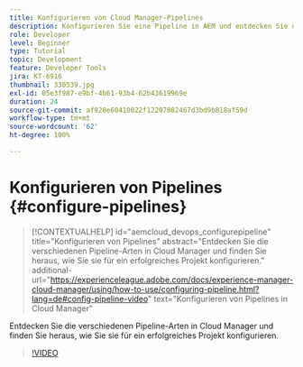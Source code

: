 ```yaml
---
title: Konfigurieren von Cloud Manager-Pipelines
description: Konfigurieren Sie eine Pipeline in AEM und entdecken Sie die verschiedenen Pipeline-Arten.
role: Developer
level: Beginner
type: Tutorial
topic: Development
feature: Developer Tools
jira: KT-6916
thumbnail: 330539.jpg
exl-id: 05e3f987-e9bf-4b61-93b4-62b43619969e
duration: 24
source-git-commit: af928e60410022f12207082467d3bd9b818af59d
workflow-type: tm+mt
source-wordcount: '62'
ht-degree: 100%

---
```


# Konfigurieren von Pipelines {#configure-pipelines}

>[!CONTEXTUALHELP]
>id="aemcloud_devops_configurepipeline"
>title="Konfigurieren von Pipelines"
>abstract="Entdecken Sie die verschiedenen Pipeline-Arten in Cloud Manager und finden Sie heraus, wie Sie sie für ein erfolgreiches Projekt konfigurieren."
>additional-url="https://experienceleague.adobe.com/docs/experience-manager-cloud-manager/using/how-to-use/configuring-pipeline.html?lang=de#config-pipeline-video" text="Konfigurieren von Pipelines in Cloud Manager"

Entdecken Sie die verschiedenen Pipeline-Arten in Cloud Manager und finden Sie heraus, wie Sie sie für ein erfolgreiches Projekt konfigurieren.

>[!VIDEO](https://video.tv.adobe.com/v/330539?quality=12&learn=on)
